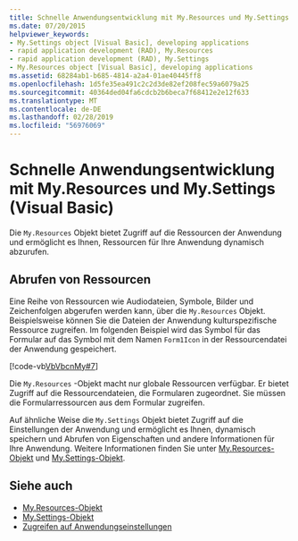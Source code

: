 ```yaml
---
title: Schnelle Anwendungsentwicklung mit My.Resources und My.Settings (Visual Basic)
ms.date: 07/20/2015
helpviewer_keywords:
- My.Settings object [Visual Basic], developing applications
- rapid application development (RAD), My.Resources
- rapid application development (RAD), My.Settings
- My.Resources object [Visual Basic], developing applications
ms.assetid: 68284ab1-b685-4814-a2a4-01ae40445ff8
ms.openlocfilehash: 1d5fe35ea491c2c2d3de82ef208fec59a6079a25
ms.sourcegitcommit: 40364ded04fa6cdcb2b6beca7f68412e2e12f633
ms.translationtype: MT
ms.contentlocale: de-DE
ms.lasthandoff: 02/28/2019
ms.locfileid: "56976069"
---
```

# <a name="rapid-application-development-with-myresources-and-mysettings-visual-basic"></a>Schnelle Anwendungsentwicklung mit My.Resources und My.Settings (Visual Basic)
Die `My.Resources` Objekt bietet Zugriff auf die Ressourcen der Anwendung und ermöglicht es Ihnen, Ressourcen für Ihre Anwendung dynamisch abzurufen.  
  
## <a name="retrieving-resources"></a>Abrufen von Ressourcen  
 Eine Reihe von Ressourcen wie Audiodateien, Symbole, Bilder und Zeichenfolgen abgerufen werden kann, über die `My.Resources` Objekt. Beispielsweise können Sie die Dateien der Anwendung kulturspezifische Ressource zugreifen. Im folgenden Beispiel wird das Symbol für das Formular auf das Symbol mit dem Namen `Form1Icon` in der Ressourcendatei der Anwendung gespeichert.  
  
 [!code-vb[VbVbcnMy#7](~/samples/snippets/visualbasic/VS_Snippets_VBCSharp/VbVbcnMy/VB/Class1.vb#7)]  
  
 Die `My.Resources` -Objekt macht nur globale Ressourcen verfügbar. Er bietet Zugriff auf die Ressourcendateien, die Formularen zugeordnet. Sie müssen die Formularressourcen aus dem Formular zugreifen.  
  
 Auf ähnliche Weise die `My.Settings` Objekt bietet Zugriff auf die Einstellungen der Anwendung und ermöglicht es Ihnen, dynamisch speichern und Abrufen von Eigenschaften und andere Informationen für Ihre Anwendung. Weitere Informationen finden Sie unter [My.Resources-Objekt](../../../visual-basic/language-reference/objects/my-resources-object.md) und [My.Settings-Objekt](../../../visual-basic/language-reference/objects/my-settings-object.md).  
  
## <a name="see-also"></a>Siehe auch
- [My.Resources-Objekt](../../../visual-basic/language-reference/objects/my-resources-object.md)
- [My.Settings-Objekt](../../../visual-basic/language-reference/objects/my-settings-object.md)
- [Zugreifen auf Anwendungseinstellungen](../../../visual-basic/developing-apps/programming/app-settings/index.md)
